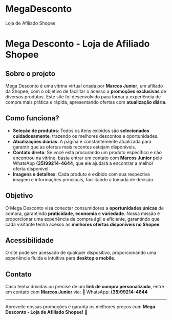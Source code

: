 # MegaDesconto
Loja de Afiliado Shopee
# Mega Desconto - Loja de Afiliado Shopee

## Sobre o projeto
Mega Desconto é uma vitrine virtual criada por **Marcos Junior**, um afiliado da Shopee, com o objetivo de facilitar o acesso a **promoções exclusivas** de diversos produtos. Este site foi desenvolvido para tornar a experiência de compra mais prática e rápida, apresentando ofertas com **atualização diária**.

## Como funciona?
- **Seleção de produtos**: Todos os itens exibidos são **selecionados cuidadosamente**, trazendo os melhores descontos e oportunidades.
- **Atualizações diárias**: A página é constantemente atualizada para garantir que as ofertas mais recentes estejam disponíveis.
- **Contato direto**: Se você está procurando um produto específico e não encontrou na vitrine, basta entrar em contato com **Marcos Junior** pelo WhatsApp **(35)99214-4644**, que ele ajudará a encontrar a melhor oferta disponível.
- **Imagens e detalhes**: Cada produto é exibido com sua respectiva imagem e informações principais, facilitando a tomada de decisão.

## Objetivo
O Mega Desconto visa conectar consumidores a **oportunidades únicas** de compra, garantindo **praticidade**, **economia** e **variedade**. Nossa missão é proporcionar uma experiência de compra ágil e eficiente, garantindo que cada visitante tenha acesso às **melhores ofertas disponíveis no Shopee**.

## Acessibilidade
O site pode ser acessado de qualquer dispositivo, proporcionando uma experiência fluida e intuitiva para **desktop e mobile**.

## Contato
Caso tenha dúvidas ou precise de um **link de compra personalizado**, entre em contato com **Marcos Junior** via:
📱 WhatsApp: **(35)99214-4644**

---

Aproveite nossas promoções e garanta os melhores preços com **Mega Desconto - Loja de Afiliado Shopee!** 🚀
